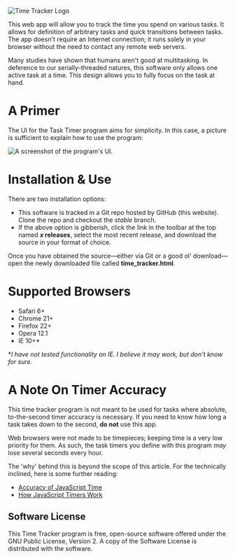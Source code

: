 ![Time Tracker Logo](https://bytebucket.org/gcleary/time-tracker/wiki/logo.png?token=c68132f516be369e2ee218c1842963302f4ab2bb)

This web app will allow you to track the time you spend on various tasks.  It allows for definition of arbitrary tasks and quick transitions between tasks.  The app doesn't require an Internet connection; it runs solely in your browser without the need to contact any remote web servers.

Many studies have shown that humans aren't good at multitasking. In deference to our serially-threaded natures, this software only allows one active task at a time. This design allows you to fully focus on the task at hand.

# A Primer #

The UI for the Task Timer program aims for simplicity.  In this case, a picture is sufficient to explain how to use the program:

![A screenshot of the program's UI.](https://bytebucket.org/gcleary/time-tracker/wiki/UI.png?token=35f47d092208b5edcd02f8721ba4633df6d0c108)

# Installation & Use #

There are two installation options:

* This software is tracked in a Git repo hosted by GitHub (this website).  Clone the repo and checkout the _stable_ branch.
* If the above option is gibberish, click the link in the toolbar at the top named __*x* releases__, select the most recent release, and download the source in your format of choice. 

Once you have obtained the source—either via Git or a good ol' download—open the newly downloaded file called **time_tracker.html**.

# Supported Browsers #

* Safari 6+
* Chrome 21+
* Firefox 22+
* Opera 12.1
* IE 10+*

**I have not tested functionality on IE.  I believe it may work, but don't know for sure.*

# A Note On Timer Accuracy #

This time tracker program is not meant to be used for tasks where absolute, to-the-second timer accuracy is necessary.  If you need to know how long a task takes down to the second, **do not** use this app.

Web browsers were not made to be timepieces; keeping time is a very low priority for them.  As such, the task timers you define with this program *may* lose several seconds every hour.

The 'why' behind this is beyond the scope of this article.  For the technically inclined, here is some further reading:

* [Accuracy of JavaScript Time](http://ejohn.org/blog/accuracy-of-javascript-time/)
* [How JavaScript Timers Work](http://ejohn.org/blog/how-javascript-timers-work/)

## Software License ##

This Time Tracker program is free, open-source software offered under the GNU Public License, Version 2.  A copy of the Software License is distributed with the software.
